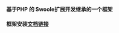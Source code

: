 #### 基于PHP 的 Swoole扩展开发继承的一个框架

#### 框架安装[文档链接](https://www.kancloud.cn/itxiao6/clover_swoole/925106)